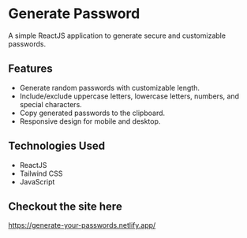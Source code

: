 # Generate Password

A simple ReactJS application to generate secure and customizable passwords.

## Features

- Generate random passwords with customizable length.
- Include/exclude uppercase letters, lowercase letters, numbers, and special characters.
- Copy generated passwords to the clipboard.
- Responsive design for mobile and desktop.

## Technologies Used

- ReactJS
- Tailwind CSS
- JavaScript

## Checkout the site here
https://generate-your-passwords.netlify.app/